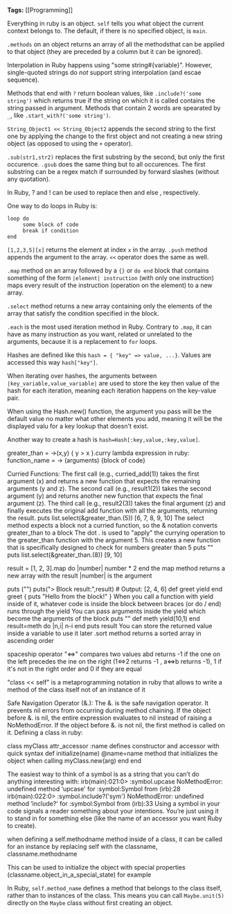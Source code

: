 **Tags:** [[Programming]]

Everything in ruby is an object. `self` tells you what object the current context belongs to. The default, if there is no specified object, is `main`.

`.methods` on an object returns an array of all the methodsthat can be applied to that object (they are preceded by a column but it can be ignored).

Interpolation in Ruby happens using "some string#{variable}". However, single-quoted strings do *not* support string interpolation (and escae sequence).

Methods that end with `?` return boolean values, like `.include?('some string')` which returns true if the string on which it is called contains the string passed in argument.
Methods that contain 2 words are spearated by `_`, like `.start_with?('some string')`.

`String_Object1 << String_Object2` appends the second string to the first one by applying the change to the first object and not creating a new string object (as opposed to using the `+` operator).

`.sub(str1,str2)` replaces the first substring by the second, but only the first occurence. `.gsub` does the same thing but to all occurences. The first substring can be a regex match if surrounded by forward slashes (without any quotation).

In Ruby, ? and ! can be used to replace then and else , respectively.

One way to do loops in Ruby is:
```
loop do
	 some block of code
	 break if condition
end
```

`[1,2,3,5][x]` returns the element at index `x` in the array. `.push` method appends the argument to the array. `<<` operator does the same as well.

`.map` method on an array followed by a `{}` or `do end` block that contains something of the form `|element| instruction` (with only one instruction) maps every result of the instruction (operation on the element) to a new array.

`.select` method returns a new array containing only the elements of the array that satisfy the condition specified in the block.

`.each` is the most used iteration method in Ruby. Contrary to `.map`, it can have as many instruction as you want, related or unrelated to the arguments, because it is a replacement to `for` loops.

Hashes are defined like this `hash = { "key" => value, ...}`. Values are accessed this way `hash["key"]`.

When iterating over hashes, the arguments between `|key_variable,value_variable|` are used to store the key then value of the hash for each iteration, meaning each iteration happens on the key-value pair.

When using the Hash.new() function, the argument you pass will be the default value no matter what other elements you add, meaning it will be the displayed valu for a key lookup that doesn't exist.

Another way to create a hash is `hash=Hash[:key,value,:key,value]`.

greater_than = ->(x,y) { y > x }.curry
lambda expression in ruby: function_name = -> (arguments) {block of code}

Curried Functions:
The first call (e.g., curried_add(1)) takes the first argument (x) and returns a new function that expects the remaining arguments (y and z).
The second call (e.g., result1(2)) takes the second argument (y) and returns another new function that expects the final argument (z).
The third call (e.g., result2(3)) takes the final argument (z) and finally executes the original add function with all the arguments, returning the result.
puts list.select(&greater_than.(5))
[6, 7, 8, 9, 10]
The select method expects a block not a curried function, so the & notation converts greater_than to a block
The dot . is used to "apply" the currying operation to the greater_than function with the argument 5. This creates a new function that is specifically designed to check for numbers greater than 5
puts "" puts list.select(&greater_than.(8))
[9, 10]

result = [1, 2, 3].map do |number| number * 2 end
the map method returns a new array with the result
|number| is the argument

puts ("")
puts("> Block result:",result) # Output: [2, 4, 6]
def greet
yield end greet { puts "Hello from the block!" }
When you call a function with yield inside of it, whatever code is inside the block between braces (or do / end) runs through the yield
You can pass arguments inside the yield which become the arguments of the block
puts "" def meth yield(10,1) end result=meth do |n,i| n-i end puts result
You can store the returned value inside a variable to use it later
.sort method returns a sorted array in ascending order

spaceship operator "<=>" compares two values abd returns -1 if the one on the left precedes the ine on the right (1<=>2 returns -1 , a<=>b returns -1), 1 if it's not in the right order and 0 if they are equal

"class << self" is a metaprogramming notation in ruby that allows to write a method of the class itself not of an instance of it

Safe Navigation Operator (&.):
The &. is the safe navigation operator. It prevents nil errors from occurring during method chaining.
If the object before &. is nil, the entire expression evaluates to nil instead of raising a NoMethodError.
If the object before &. is not nil, the first method is called on it.
Defining a class in ruby:

class myClass attr_accessor :name 
defines constructor and accessor with quick syntax def initialize(name) @name=name
method that initializes the object when calling myClass.new(arg) end end

The easiest way to think of a symbol is as a string that you can’t do anything interesting with: irb(main):021:0> :symbol.upcase NoMethodError: undefined method ‘upcase' for :symbol:Symbol from (irb):28 irb(main):022:0> :symbol.include?('sym') NoMethodError: undefined method ‘include?' for :symbol:Symbol from (irb):33 Using a symbol in your code signals a reader something about your intentions. You’re just using it to stand in for something else (like the name of an accessor you want Ruby to create).

when defining a self.methodname method inside of a class, it can be called for an instance by replacing self with the classname, classname.methodname

This can be used to initialize the object with special properties (classname.object_in_a_special_state) for example

In Ruby, `self.method_name` defines a method that belongs to the class itself, rather than to instances of the class. This means you can call `Maybe.unit(5)` directly on the `Maybe` class without first creating an object.


